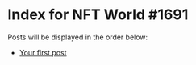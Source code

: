 # Index for NFT World #1691
Posts will be displayed in the order below:

- [Your first post](./001-first.md)

